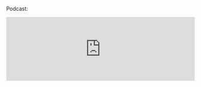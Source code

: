 Podcast:

<iframe src="https://www.listennotes.com/embedded/e/30a0a15b858641ba893d6d19edfcb20f/" height="170px" width="100%" style="width: 1px; min-width: 100%;" frameborder="0" scrolling="no"></iframe>
<!--stackedit_data:
eyJoaXN0b3J5IjpbMTM3MzAwNjIxMF19
-->